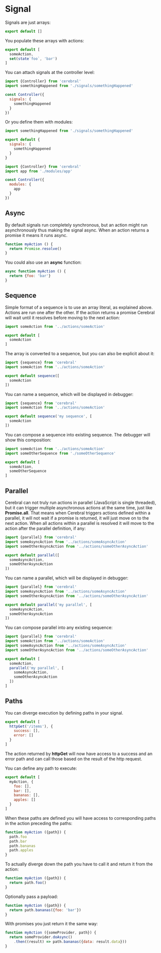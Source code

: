 # Signal

Signals are just arrays:

```js
export default []
```

You populate these arrays with actions:

```js
export default [
  someAction,
  set(state`foo`, 'bar')
]
```

You can attach signals at the controller level:

```js
import {Controller} from 'cerebral'
import somethingHappened from './signals/somethingHappened'

const Controller({
  signals: {
    somethingHappened
  }
})
```

Or you define them with modules:

```js
import somethingHappened from './signals/somethingHappened'

export default {
  signals: {
    somethingHappened
  }
}
```

```js
import {Controller} from 'cerebral'
import app from './modules/app'

const Controller({
  modules: {
    app
  }
})
```

## Async
By default signals run completely synchronous, but an action might run asynchronously thus making the signal async. When an action returns a promise it means it runs async.

```js
function myAction () {
  return Promise.resolve()
}
```

You could also use an **async** function:

```js
async function myAction () {
  return {foo: 'bar'}
}
```

## Sequence
Simple format of a sequence is to use an array literal, as explained above. Actions are run one after the other. If the action returns a promise Cerebral will wait until it resolves before moving to the next action:

```js
import someAction from '../actions/someAction'

export default [
  someAction
]
```

The array is converted to a sequence, but you can also be explicit about it:
```js
import {sequence} from 'cerebral'
import someAction from '../actions/someAction'

export default sequence([
  someAction
])
```

You can name a sequence, which will be displayed in debugger:
```js
import {sequence} from 'cerebral'
import someAction from '../actions/someAction'

export default sequence('my sequence', [
  someAction
])
```

You can compose a sequence into existing sequence. The debugger will show this composition:
```js
import someAction from '../actions/someAction'
import someOtherSequence from './someOtherSequence'

export default [
  someAction,
  someOtherSequence
]
```

## Parallel
Cerebral can not truly run actions in parallel (JavaScript is single threaded), but it can trigger multiple asynchronous actions at the same time, just like **Promise.all**. That means when Cerebral triggers actions defined within a parallel, it will not wait if a promise is returned, it will just move on to the next action. When all actions within a parallel is resolved it will move to the action after the parallel definition, if any:

```js
import {parallel} from 'cerebral'
import someAsyncAction from '../actions/someAsyncAction'
import someOtherAsyncAction from '../actions/someOtherAsyncAction'

export default parallel([
  someAsyncAction,
  someOtherAsyncAction
])
```

You can name a parallel, which will be displayed in debugger:
```js
import {parallel} from 'cerebral'
import someAsyncAction from '../actions/someAsyncAction'
import someOtherAsyncAction from '../actions/someOtherAsyncAction'

export default parallel('my parallel', [
  someAsyncAction,
  someOtherAsyncAction
])
```

You can compose parallel into any existing sequence:
```js
import {parallel} from 'cerebral'
import someAction from '../actions/someAction'
import someAsyncAction from '../actions/someAsyncAction'
import someOtherAsyncAction from '../actions/someOtherAsyncAction'

export default [
  someAction,
  parallel('my parallel', [
    someAsyncAction,
    someOtherAsyncAction
  ])
]
```

## Paths
You can diverge execution by defining paths in your signal.

```js
export default [
  httpGet('/items'), {
    success: [],
    error: []
  }
]
```

The action returned by **httpGet** will now have access to a success and an error path and can call those based on the result of the http request.

You can define any path to execute:

```js
export default [
  myAction, {
    foo: [],
    bar: [],
    bananas: [],
    apples: []
  }
]
```

When these paths are defined you will have access to corresponding paths in the action preceding the paths:

```js
function myAction ({path}) {
  path.foo
  path.bar
  path.bananas
  path.apples
}
```

To actually diverge down the path you have to call it and return it from the action:

```js
function myAction ({path}) {
  return path.foo()
}
```

Optionally pass a payload:

```js
function myAction ({path}) {
  return path.bananas({foo: 'bar'})
}
```

With promises you just return it the same way:

```js
function myAction ({someProvider, path}) {
  return someProvider.doAsync()
    .then((result) => path.bananas({data: result.data}))
}
```
